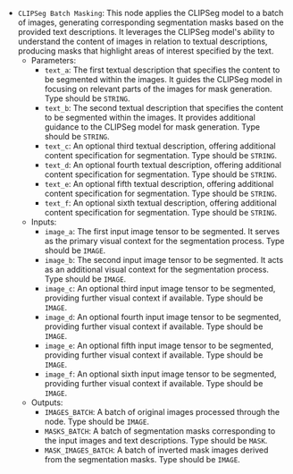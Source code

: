- `CLIPSeg Batch Masking`: This node applies the CLIPSeg model to a batch of images, generating corresponding segmentation masks based on the provided text descriptions. It leverages the CLIPSeg model's ability to understand the content of images in relation to textual descriptions, producing masks that highlight areas of interest specified by the text.
    - Parameters:
        - `text_a`: The first textual description that specifies the content to be segmented within the images. It guides the CLIPSeg model in focusing on relevant parts of the images for mask generation. Type should be `STRING`.
        - `text_b`: The second textual description that specifies the content to be segmented within the images. It provides additional guidance to the CLIPSeg model for mask generation. Type should be `STRING`.
        - `text_c`: An optional third textual description, offering additional content specification for segmentation. Type should be `STRING`.
        - `text_d`: An optional fourth textual description, offering additional content specification for segmentation. Type should be `STRING`.
        - `text_e`: An optional fifth textual description, offering additional content specification for segmentation. Type should be `STRING`.
        - `text_f`: An optional sixth textual description, offering additional content specification for segmentation. Type should be `STRING`.
    - Inputs:
        - `image_a`: The first input image tensor to be segmented. It serves as the primary visual context for the segmentation process. Type should be `IMAGE`.
        - `image_b`: The second input image tensor to be segmented. It acts as an additional visual context for the segmentation process. Type should be `IMAGE`.
        - `image_c`: An optional third input image tensor to be segmented, providing further visual context if available. Type should be `IMAGE`.
        - `image_d`: An optional fourth input image tensor to be segmented, providing further visual context if available. Type should be `IMAGE`.
        - `image_e`: An optional fifth input image tensor to be segmented, providing further visual context if available. Type should be `IMAGE`.
        - `image_f`: An optional sixth input image tensor to be segmented, providing further visual context if available. Type should be `IMAGE`.
    - Outputs:
        - `IMAGES_BATCH`: A batch of original images processed through the node. Type should be `IMAGE`.
        - `MASKS_BATCH`: A batch of segmentation masks corresponding to the input images and text descriptions. Type should be `MASK`.
        - `MASK_IMAGES_BATCH`: A batch of inverted mask images derived from the segmentation masks. Type should be `IMAGE`.
